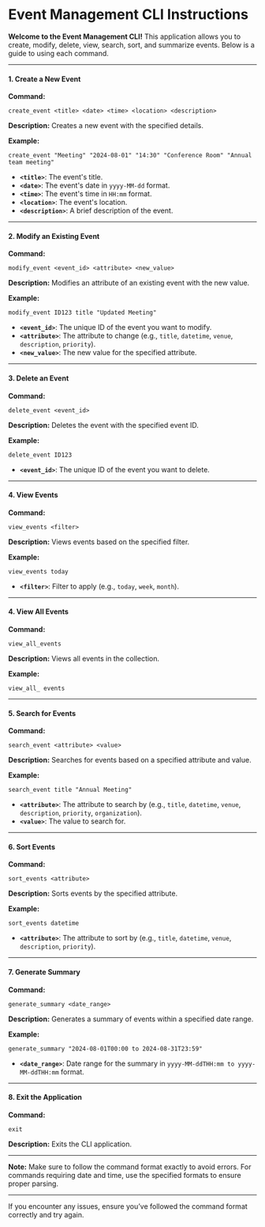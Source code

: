 # Event Management CLI Instructions

**Welcome to the Event Management CLI!** This application allows you to create, modify, delete, view, search, sort, and summarize events. Below is a guide to using each command.

---

#### **1. Create a New Event**
**Command:**
```
create_event <title> <date> <time> <location> <description>
```
**Description:**
Creates a new event with the specified details.

**Example:**
```
create_event "Meeting" "2024-08-01" "14:30" "Conference Room" "Annual team meeting"
```
- **`<title>`**: The event's title.
- **`<date>`**: The event's date in `yyyy-MM-dd` format.
- **`<time>`**: The event's time in `HH:mm` format.
- **`<location>`**: The event's location.
- **`<description>`**: A brief description of the event.

---

#### **2. Modify an Existing Event**
**Command:**
```
modify_event <event_id> <attribute> <new_value>
```
**Description:**
Modifies an attribute of an existing event with the new value.

**Example:**
```
modify_event ID123 title "Updated Meeting"
```
- **`<event_id>`**: The unique ID of the event you want to modify.
- **`<attribute>`**: The attribute to change (e.g., `title`, `datetime`, `venue`, `description`, `priority`).
- **`<new_value>`**: The new value for the specified attribute.

---

#### **3. Delete an Event**
**Command:**
```
delete_event <event_id>
```
**Description:**
Deletes the event with the specified event ID.

**Example:**
```
delete_event ID123
```
- **`<event_id>`**: The unique ID of the event you want to delete.

---

#### **4. View Events**
**Command:**
```
view_events <filter>
```
**Description:**
Views events based on the specified filter.

**Example:**
```
view_events today
```
- **`<filter>`**: Filter to apply (e.g., `today`, `week`, `month`).

---

#### **4. View All Events**
**Command:**
```
view_all_events
```
**Description:**
Views all events in the collection.

**Example:**
```
view_all_ events
```

---

#### **5. Search for Events**
**Command:**
```
search_event <attribute> <value>
```
**Description:**
Searches for events based on a specified attribute and value.

**Example:**
```
search_event title "Annual Meeting"
```
- **`<attribute>`**: The attribute to search by (e.g., `title`, `datetime`, `venue`, `description`, `priority`, `organization`).
- **`<value>`**: The value to search for.

---

#### **6. Sort Events**
**Command:**
```
sort_events <attribute>
```
**Description:**
Sorts events by the specified attribute.

**Example:**
```
sort_events datetime
```
- **`<attribute>`**: The attribute to sort by (e.g., `title`, `datetime`, `venue`, `description`, `priority`).

---

#### **7. Generate Summary**
**Command:**
```
generate_summary <date_range>
```
**Description:**
Generates a summary of events within a specified date range.

**Example:**
```
generate_summary "2024-08-01T00:00 to 2024-08-31T23:59"
```
- **`<date_range>`**: Date range for the summary in `yyyy-MM-ddTHH:mm to yyyy-MM-ddTHH:mm` format.

---

#### **8. Exit the Application**
**Command:**
```
exit
```
**Description:**
Exits the CLI application.

---

**Note:** Make sure to follow the command format exactly to avoid errors. For commands requiring date and time, use the specified formats to ensure proper parsing.

---

If you encounter any issues, ensure you’ve followed the command format correctly and try again.